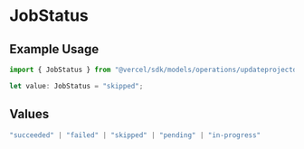 # JobStatus

## Example Usage

```typescript
import { JobStatus } from "@vercel/sdk/models/operations/updateprojectdatacache.js";

let value: JobStatus = "skipped";
```

## Values

```typescript
"succeeded" | "failed" | "skipped" | "pending" | "in-progress"
```